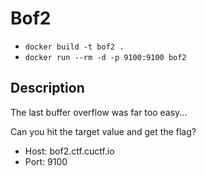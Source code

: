 # Bof2

* `docker build -t bof2 .`
* `docker run --rm -d -p 9100:9100 bof2`

## Description

The last buffer overflow was far too easy...

Can you hit the target value and get the flag?

* Host: bof2.ctf.cuctf.io
* Port: 9100
